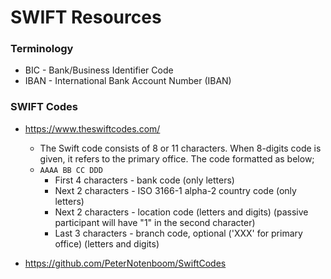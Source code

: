 SWIFT Resources
====
### Terminology
* BIC - Bank/Business Identifier Code 
* IBAN - International Bank Account Number (IBAN) 

### SWIFT Codes
* https://www.theswiftcodes.com/
  * The Swift code consists of 8 or 11 characters. When 8-digits code is given, it refers to the primary office. The code formatted as below;
  * ```AAAA BB CC DDD```
    * First 4 characters - bank code (only letters)
    * Next 2 characters - ISO 3166-1 alpha-2 country code (only letters)
    * Next 2 characters - location code (letters and digits) (passive participant will have "1" in the second character)
    * Last 3 characters - branch code, optional ('XXX' for primary office) (letters and digits)

* https://github.com/PeterNotenboom/SwiftCodes

